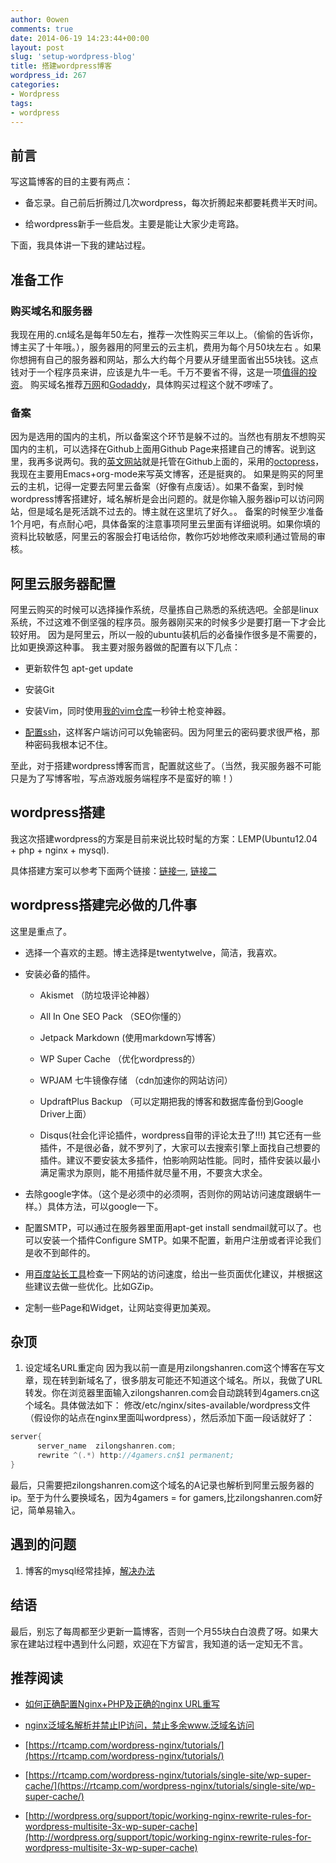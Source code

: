 ```yaml
---
author: 0owen
comments: true
date: 2014-06-19 14:23:44+00:00
layout: post
slug: 'setup-wordpress-blog'
title: 搭建wordpress博客
wordpress_id: 267
categories:
- Wordpress
tags:
- wordpress
---
```


 
<!-- toc -->

## 前言

写这篇博客的目的主要有两点：

  * 备忘录。自己前后折腾过几次wordpress，每次折腾起来都要耗费半天时间。

  * 给wordpress新手一些启发。主要是能让大家少走弯路。

下面，我具体讲一下我的建站过程。

<!-- more -->

## 准备工作

### 购买域名和服务器

我现在用的.cn域名是每年50左右，推荐一次性购买三年以上。（偷偷的告诉你，博主买了十年哦。），服务器用的阿里云的云主机，费用为每个月50块左右 。如果你想拥有自己的服务器和网站，那么大约每个月要从牙缝里面省出55块钱。这点钱对于一个程序员来讲，应该是九牛一毛。千万不要省不得，这是一项[值得的投资](http://peter8015.iteye.com/blog/2077459)。
购买域名推荐[万网](http://www.net.cn/)和[Godaddy](http://www.godaddy.com/)，具体购买过程这个就不啰嗦了。

### 备案

因为是选用的国内的主机，所以备案这个环节是躲不过的。当然也有朋友不想购买国内的主机，可以选择在Github上面用Github Page来搭建自己的博客。说到这里，我再多说两句。我的[英文网站](http://blog.zilongshanren.com)就是托管在Github上面的，采用的[octopress](http://octopress.org/)，我现在主要用Emacs+org-mode来写英文博客，还是挺爽的。
如果是购买的阿里云的主机，记得一定要去阿里云备案（好像有点废话）。如果不备案，到时候wordpress博客搭建好，域名解析是会出问题的。就是你输入服务器ip可以访问网站，但是域名是死活跳不过去的。博主就在这里坑了好久。。
备案的时候至少准备1个月吧，有点耐心吧，具体备案的注意事项阿里云里面有详细说明。如果你填的资料比较敏感，阿里云的客服会打电话给你，教你巧妙地修改来顺利通过管局的审核。

## 阿里云服务器配置

阿里云购买的时候可以选择操作系统，尽量拣自己熟悉的系统选吧。全部是linux系统，不过这难不倒坚强的程序员。服务器刚买来的时候多少是要打磨一下才会比较好用。
因为是阿里云，所以一般的ubuntu装机后的必备操作很多是不需要的，比如更换源这种事。
我主要对服务器做的配置有以下几点：

  * 更新软件包 apt-get update

  * 安装Git

  * 安装Vim，同时使用[我的vim仓库](https://github.com/andyque/dotfiles)一秒钟土枪变神器。

  * [配置ssh](https://gist.github.com/andyque/9290567)，这样客户端访问可以免输密码。因为阿里云的密码要求很严格，那种密码我根本记不住。

至此，对于搭建wordpress博客而言，配置就这些了。（当然，我买服务器不可能只是为了写博客啦，写点游戏服务端程序不是蛮好的嘛！）

## wordpress搭建

我这次搭建wordpress的方案是目前来说比较时髦的方案：LEMP(Ubuntu12.04 + php + nginx + mysql).

具体搭建方案可以参考下面两个链接：[链接一](https://www.digitalocean.com/community/articles/how-to-install-wordpress-with-nginx-on-ubuntu-12-04),  [链接二](https://www.digitalocean.com/community/articles/how-to-install-linux-nginx-mysql-php-lemp-stack-on-ubuntu-12-04)

## wordpress搭建完必做的几件事

这里是重点了。

  * 选择一个喜欢的主题。博主选择是twentytwelve，简洁，我喜欢。

  * 安装必备的插件。

    * Akismet （防垃圾评论神器）

    * All In One SEO Pack （SEO你懂的）

    * Jetpack Markdown (使用markdown写博客）

    * WP Super Cache （优化wordpress的）

    * WPJAM 七牛镜像存储 （cdn加速你的网站访问）

    * UpdraftPlus Backup （可以定期把我的博客和数据库备份到Google Driver上面）

    * Disqus(社会化评论插件，wordpress自带的评论太丑了!!!)
其它还有一些插件，不是很必备，就不罗列了，大家可以去搜索引擎上面找自己想要的插件。建议不要安装太多插件，怕影响网站性能。同时，插件安装以最小满足需求为原则，能不用插件就尽量不用，不要贪大求全。

  * 去除google字体。（这个是必须中的必须啊，否则你的网站访问速度跟蜗牛一样。）具体方法，可以google一下。

  * 配置SMTP，可以通过在服务器里面用apt-get install sendmail就可以了。也可以安装一个插件Configure SMTP。如果不配置，新用户注册或者评论我们是收不到邮件的。

  * 用[百度站长工具](http://zhanzhang.baidu.com/optimization/index)检查一下网站的访问速度，给出一些页面优化建议，并根据这些建议去做一些优化。比如GZip。

  * 定制一些Page和Widget，让网站变得更加美观。

## 杂顶

  1. 设定域名URL重定向
因为我以前一直是用zilongshanren.com这个博客在写文章，现在转到新域名了，很多朋友可能还不知道这个域名。所以，我做了URL转发。你在浏览器里面输入zilongshanren.com会自动跳转到4gamers.cn这个域名。具体做法如下：
修改/etc/nginx/sites-available/wordpress文件（假设你的站点在nginx里面叫wordpress），然后添加下面一段话就好了：

```cpp
server{
      server_name  zilongshanren.com;
      rewrite ^(.*) http://4gamers.cn$1 permanent;
}
```
最后，只需要把zilongshanren.com这个域名的A记录也解析到阿里云服务器的ip。至于为什么要换域名，因为4gamers = for gamers,比zilongshanren.com好记，简单易输入。

## 遇到的问题

  1. 博客的mysql经常挂掉，[解决办法](http://hongjiang.info/aliyun-vps-mysql-aborting/)

## 结语

最后，别忘了每周都至少更新一篇博客，否则一个月55块白白浪费了呀。如果大家在建站过程中遇到什么问题，欢迎在下方留言，我知道的话一定知无不言。

## 推荐阅读

  * [如何正确配置Nginx+PHP及正确的nginx URL重写](http://blog.csdn.net/zqtsx/article/details/24729485)

  * [nginx泛域名解析并禁止IP访问，禁止多余www.泛域名访问](http://blog.csdn.net/zqtsx/article/details/24657373)

  * [https://rtcamp.com/wordpress-nginx/tutorials/](https://rtcamp.com/wordpress-nginx/tutorials/)

  * [https://rtcamp.com/wordpress-nginx/tutorials/single-site/wp-super-cache/](https://rtcamp.com/wordpress-nginx/tutorials/single-site/wp-super-cache/)

  * [http://wordpress.org/support/topic/working-nginx-rewrite-rules-for-wordpress-multisite-3x-wp-super-cache](http://wordpress.org/support/topic/working-nginx-rewrite-rules-for-wordpress-multisite-3x-wp-super-cache)

